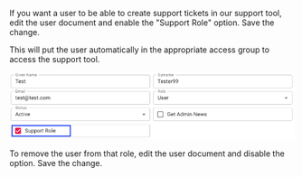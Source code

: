 If you want a user to be able to create support tickets in our support tool,
edit the user document and enable the "Support Role" option.
Save the change.

This will put the user automatically in the appropriate access group to access the support tool.

![Last login](/assets/images/screen-shots/admin/support-role.png)

To remove the user from that role, edit the user document and disable the option.
Save the change.